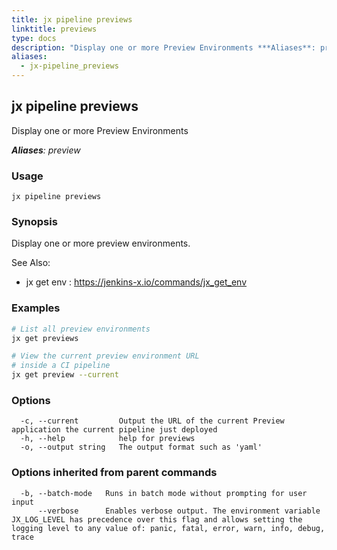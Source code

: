 ```yaml
---
title: jx pipeline previews
linktitle: previews
type: docs
description: "Display one or more Preview Environments ***Aliases**: preview*"
aliases:
  - jx-pipeline_previews
---
```


## jx pipeline previews

Display one or more Preview Environments

***Aliases**: preview*

### Usage

```
jx pipeline previews
```

### Synopsis

Display one or more preview environments.
  
See Also: 

  * jx get env : https://jenkins-x.io/commands/jx_get_env

### Examples

  ```bash
  # List all preview environments
  jx get previews
  
  # View the current preview environment URL
  # inside a CI pipeline
  jx get preview --current

  ```
### Options

```
  -c, --current         Output the URL of the current Preview application the current pipeline just deployed
  -h, --help            help for previews
  -o, --output string   The output format such as 'yaml'
```

### Options inherited from parent commands

```
  -b, --batch-mode   Runs in batch mode without prompting for user input
      --verbose      Enables verbose output. The environment variable JX_LOG_LEVEL has precedence over this flag and allows setting the logging level to any value of: panic, fatal, error, warn, info, debug, trace
```

